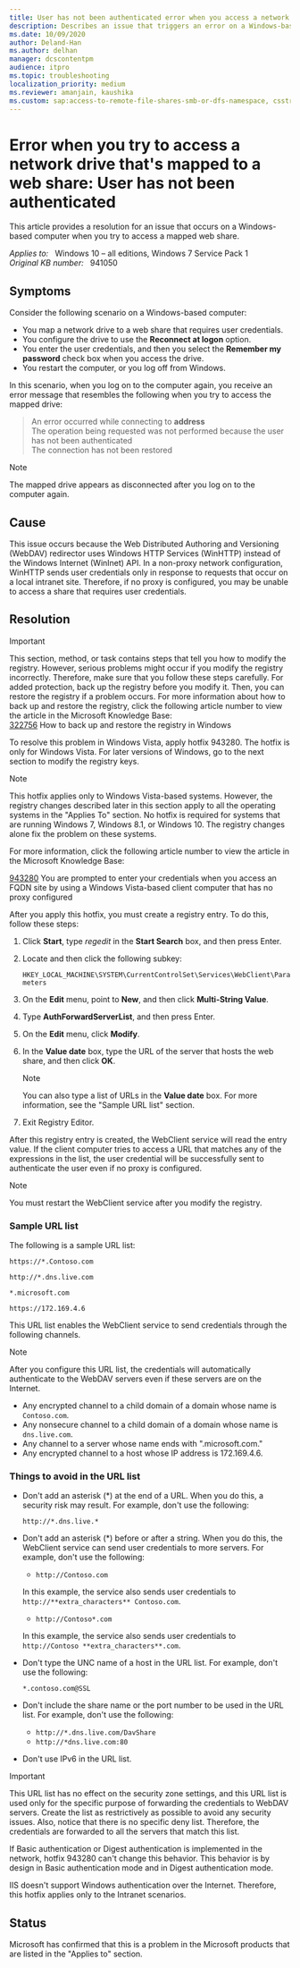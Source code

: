 ```yaml
---
title: User has not been authenticated error when you access a network drive mapped to a web share
description: Describes an issue that triggers an error on a Windows-based computer when you try to access a mapped web share. Provides a resolution.
ms.date: 10/09/2020
author: Deland-Han
ms.author: delhan
manager: dcscontentpm
audience: itpro
ms.topic: troubleshooting
localization_priority: medium
ms.reviewer: amanjain, kaushika
ms.custom: sap:access-to-remote-file-shares-smb-or-dfs-namespace, csstroubleshoot
---
```

# Error when you try to access a network drive that's mapped to a web share: User has not been authenticated

This article provides a resolution for an issue that occurs on a Windows-based computer when you try to access a mapped web share.

_Applies to:_ &nbsp; Windows 10 – all editions, Windows 7 Service Pack 1  
_Original KB number:_ &nbsp; 941050

## Symptoms

Consider the following scenario on a Windows-based computer:

- You map a network drive to a web share that requires user credentials.
- You configure the drive to use the **Reconnect at logon** option.
- You enter the user credentials, and then you select the **Remember my password** check box when you access the drive.
- You restart the computer, or you log off from Windows.

In this scenario, when you log on to the computer again, you receive an error message that resembles the following when you try to access the mapped drive:
> An error occurred while connecting to **address**  
The operation being requested was not performed because the user has not been authenticated  
The connection has not been restored  

> [!NOTE]
> The mapped drive appears as disconnected after you log on to the computer again.

## Cause

This issue occurs because the Web Distributed Authoring and Versioning (WebDAV) redirector uses Windows HTTP Services (WinHTTP) instead of the Windows Internet (WinInet) API. In a non-proxy network configuration, WinHTTP sends user credentials only in response to requests that occur on a local intranet site. Therefore, if no proxy is configured, you may be unable to access a share that requires user credentials.

## Resolution

> [!IMPORTANT]
> This section, method, or task contains steps that tell you how to modify the registry. However, serious problems might occur if you modify the registry incorrectly. Therefore, make sure that you follow these steps carefully. For added protection, back up the registry before you modify it. Then, you can restore the registry if a problem occurs. For more information about how to back up and restore the registry, click the following article number to view the article in the Microsoft Knowledge Base:  
 [322756](https://support.microsoft.com/help/322756) How to back up and restore the registry in Windows

To resolve this problem in Windows Vista, apply hotfix 943280. The hotfix is only for Windows Vista. For later versions of Windows, go to the next section to modify the registry keys.

> [!NOTE]
> This hotfix applies only to Windows Vista-based systems. However, the registry changes described later in this section apply to all the operating systems in the "Applies To" section. No hotfix is required for systems that are running Windows 7, Windows 8.1, or Windows 10. The registry changes alone fix the problem on these systems.

For more information, click the following article number to view the article in the Microsoft Knowledge Base:

[943280](https://support.microsoft.com/help/943280) You are prompted to enter your credentials when you access an FQDN site by using a Windows Vista-based client computer that has no proxy configured

After you apply this hotfix, you must create a registry entry. To do this, follow these steps:

1. Click **Start**, type *regedit* in the **Start Search** box, and then press Enter.
2. Locate and then click the following subkey:

    `HKEY_LOCAL_MACHINE\SYSTEM\CurrentControlSet\Services\WebClient\Parameters`
3. On the **Edit** menu, point to **New**, and then click **Multi-String Value**.
4. Type **AuthForwardServerList**, and then press Enter.
5. On the **Edit** menu, click **Modify**.
6. In the **Value date** box, type the URL of the server that hosts the web share, and then click **OK**.

    > [!NOTE]
    > You can also type a list of URLs in the **Value date** box. For more information, see the "Sample URL list" section.
7. Exit Registry Editor.

After this registry entry is created, the WebClient service will read the entry value. If the client computer tries to access a URL that matches any of the expressions in the list, the user credential will be successfully sent to authenticate the user even if no proxy is configured.

> [!NOTE]
> You must restart the WebClient service after you modify the registry.

### Sample URL list

The following is a sample URL list:

`https://*.Contoso.com`  

`http://*.dns.live.com`  

`*.microsoft.com`  

`https://172.169.4.6`  

This URL list enables the WebClient service to send credentials through the following channels.

> [!NOTE]
> After you configure this URL list, the credentials will automatically authenticate to the WebDAV servers even if these servers are on the Internet.
>
> - Any encrypted channel to a child domain of a domain whose name is `Contoso.com`.
> - Any nonsecure channel to a child domain of a domain whose name is `dns.live.com`.
> - Any channel to a server whose name ends with ".microsoft.com."
> - Any encrypted channel to a host whose IP address is 172.169.4.6.

### Things to avoid in the URL list

- Don't add an asterisk (*) at the end of a URL. When you do this, a security risk may result. For example, don't use the following:

    `http://*.dns.live.*`

- Don't add an asterisk (*) before or after a string. When you do this, the WebClient service can send user credentials to more servers. For example, don't use the following:

  - `http://Contoso.com`

  In this example, the service also sends user credentials to `http://**extra_characters** Contoso.com`.

  - `http://Contoso*.com`

  In this example, the service also sends user credentials to `http://Contoso **extra_characters**.com`.

- Don't type the UNC name of a host in the URL list. For example, don't use the following:

    `*.contoso.com@SSL`

- Don't include the share name or the port number to be used in the URL list. For example, don't use the following:
  - `http://*.dns.live.com/DavShare`
  - `http://*dns.live.com:80`
- Don't use IPv6 in the URL list.

> [!IMPORTANT]
> This URL list has no effect on the security zone settings, and this URL list is used only for the specific purpose of forwarding the credentials to WebDAV servers. Create the list as restrictively as possible to avoid any security issues. Also, notice that there is no specific deny list. Therefore, the credentials are forwarded to all the servers that match this list.

If Basic authentication or Digest authentication is implemented in the network, hotfix 943280 can't change this behavior. This behavior is by design in Basic authentication mode and in Digest authentication mode.

IIS doesn't support Windows authentication over the Internet. Therefore, this hotfix applies only to the Intranet scenarios.

## Status

Microsoft has confirmed that this is a problem in the Microsoft products that are listed in the "Applies to" section.
